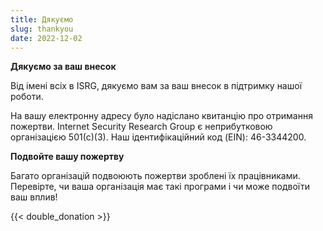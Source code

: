 ```yaml
---
title: Дякуємо
slug: thankyou
date: 2022-12-02
---
```




  <div class="container">
    <p><strong>Дякуємо за ваш внесок</strong></p>
    <p>Від імені всіх в ISRG, дякуємо вам за ваш внесок в підтримку нашої роботи.</p>
    <p>На вашу електронну адресу було надіслано квитанцію про отримання пожертви. Internet Security Research Group є неприбутковою організацією 501(c)(3). Наш ідентифікаційний код (EIN): 46-3344200.</p>
    <p class="pt-2"><strong>Подвойте вашу пожертву</strong></p>
    <p>Багато організацій подвоюють пожертви зроблені їх працівниками. Перевірте, чи ваша організація має такі програми і чи може подвоїти ваш вплив!</p>
    <div class="pt-2">
      {{< double_donation >}}
    </div>
  </div>
